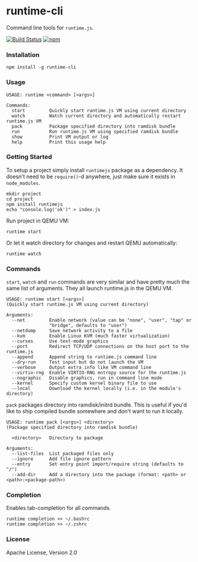 # runtime-cli
Command line tools for `runtime.js`.

[![Build Status](https://travis-ci.org/runtimejs/runtime-cli.svg?branch=master)](https://travis-ci.org/runtimejs/runtime-cli)
[![npm](https://img.shields.io/npm/v/runtime-cli.svg)](https://www.npmjs.com/package/runtime-cli)

### Installation

```
npm install -g runtime-cli
```

### Usage

```
USAGE: runtime <command> [<args>]

Commands:
  start         Quickly start runtime.js VM using current directory
  watch         Watch current directory and automatically restart runtime.js VM
  pack          Package specified directory into ramdisk bundle
  run           Run runtime.js VM using specified ramdisk bundle
  show          Print VM output or log
  help          Print this usage help
```

### Getting Started

To setup a project simply install `runtimejs` package as a dependency. It doesn't need to be `require()`-d anywhere, just make sure it exists in `node_modules`.

```
mkdir project
cd project
npm install runtimejs
echo "console.log('ok')" > index.js
```

Run project in QEMU VM:

```
runtime start
```

Or let it watch directory for changes and restart QEMU automatically:

```
runtime watch
```

### Commands

`start`, `watch` and `run` commands are very similar and have pretty much the same list of arguments. They all launch runtime.js in the QEMU VM.

```
USAGE: runtime start [<args>]
(Quickly start runtime.js VM using current directory)

Arguments:
  --net         Enable network (value can be "none", "user", "tap" or
                "bridge", defaults to "user")
  --netdump     Save network activity to a file
  --kvm         Enable Linux KVM (much faster virtualization)
  --curses      Use text-mode graphics
  --port        Redirect TCP/UDP connections on the host port to the runtime.js
  --append      Append string to runtime.js command line
  --dry-run     Test input but do not launch the VM
  --verbose     Output extra info like VM command line
  --virtio-rng  Enable VIRTIO-RNG entropy source for the runtime.js
  --nographic   Disable graphics, run in command line mode
  --kernel      Specify custom kernel binary file to use
  --local       Download the kernel locally (i.e. in the module's directory)
```

`pack` packages directory into ramdisk/initrd bundle. This is useful if you'd like to ship compiled bundle somewhere and don't want to run it locally.

```
USAGE: runtime pack [<args>] <directory>
(Package specified directory into ramdisk bundle)

  <directory>   Directory to package

Arguments:
  --list-files  List packaged files only
  --ignore      Add file ignore pattern
  --entry       Set entry point import/require string (defaults to "/")
  --add-dir     Add a directory into the package (format: <path> or <path>:<package-path>)
```

### Completion

Enables tab-completion for all commands.

```
runtime completion >> ~/.bashrc
runtime completion >> ~/.zshrc
```

### License

Apache License, Version 2.0
